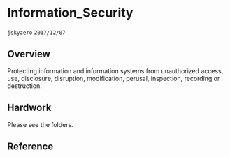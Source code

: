 # Information_Security
`jskyzero` `2017/12/07`


## Overview

Protecting information and information systems from unauthorized access, use, disclosure, disruption, modification, perusal, inspection, recording or destruction. 

## Hardwork

Please see the folders.

## Reference

